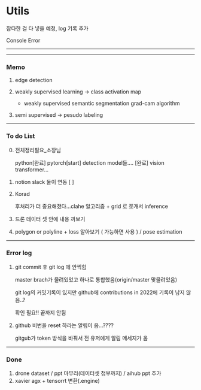 # Utils


잡다한 걸 다 넣을 예정, log 기록 추가

Console Error

---
---

### Memo

1. edge detection
2. weakly supervised learning -> class activation map
    
    - weakly supervised semantic segmentation grad-cam algorithm
3. semi supervised -> pesudo labeling
---
### To do List

0. 전체정리필요_소장님

    python[완료]
    pytorch[start]
    detection model들.... [완료]
    vision transformer...


1. notion slack 둘이 연동 [ ]

2. Korad

    후처리가 더 중요해졌다...clahe 알고리즘 + grid 로 쪼개서 inference

3. 드론 데이터 셋 안에 내용 까보기


4. polygon or polyline + loss 알아보기 ( 가능하면 사용 ) / pose estimation
---
### Error log

1. git commit 후 git log 에 안찍힘
    
    master brach가 물려있었고 하나로 통합했음(origin/master 맞물려있음)
    
    git log의 커밋기록이 있지만 github에 contributions in 2022에 기록이 남지 않음..?

    확인 필요!! 끝까지 안됨

2. github 비번을 reset 하라는 알림이 옴...????

    gitgub가 token 방식을 바꿔서 전 유저에게 알림 메세지가 옴
---
### Done

1. drone dataset / ppt 마무리(데이터셋 첨부까지) / aihub ppt 추가
2. xavier agx + tensorrt 변환(.engine)

